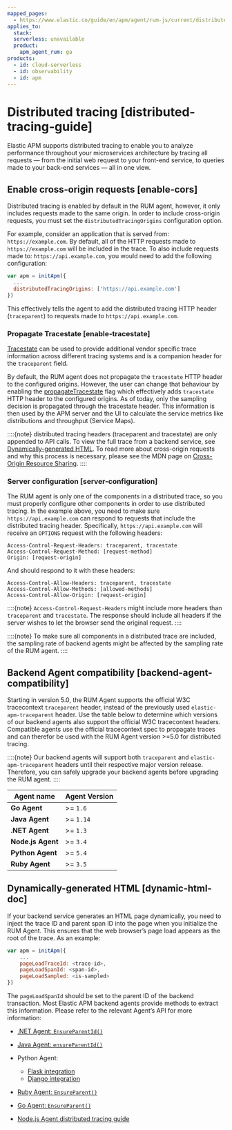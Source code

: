 ```yaml
---
mapped_pages:
  - https://www.elastic.co/guide/en/apm/agent/rum-js/current/distributed-tracing-guide.html
applies_to:
  stack:
  serverless: unavailable
  product:
    apm_agent_rum: ga
products:
  - id: cloud-serverless
  - id: observability
  - id: apm
---
```


# Distributed tracing [distributed-tracing-guide]

Elastic APM supports distributed tracing to enable you to analyze performance throughout your microservices architecture by tracing all requests — from the initial web request to your front-end service, to queries made to your back-end services — all in one view.


## Enable cross-origin requests [enable-cors]

Distributed tracing is enabled by default in the RUM agent, however, it only includes requests made to the same origin. In order to include cross-origin requests, you must set the `distributedTracingOrigins` configuration option.

For example, consider an application that is served from: `https://example.com`. By default, all of the HTTP requests made to `https://example.com` will be included in the trace. To also include requests made to: `https://api.example.com`, you would need to add the following configuration:

```js
var apm = initApm({
  ...
  distributedTracingOrigins: ['https://api.example.com']
})
```

This effectively tells the agent to add the distributed tracing HTTP header (`traceparent`) to requests made to `https://api.example.com`.


### Propagate Tracestate [enable-tracestate]

[Tracestate](https://www.w3.org/TR/trace-context/#tracestate-header) can be used to provide additional vendor specific trace information across different tracing systems and is a companion header for the `traceparent` field.

By default, the RUM agent does not propagate the `tracestate` HTTP header to the configured origins. However, the user can change that behaviour by enabling the [propagateTracestate](/reference/configuration.md#propagate-tracestate) flag which effectively adds `tracestate` HTTP header to the configured origins. As of today, only the sampling decision is propagated through the tracestate header. This information is then used by the APM server and the UI to calculate the service metrics like distributions and throughput (Service Maps).

::::{note}
distributed tracing headers (traceparent and tracestate) are only appended to API calls. To view the full trace from a backend service, see [Dynamically-generated HTML](#dynamic-html-doc). To read more about cross-origin requests and why this process is necessary, please see the MDN page on [Cross-Origin Resource Sharing](https://developer.mozilla.org/en-US/docs/Web/HTTP/CORS).
::::



### Server configuration [server-configuration]

The RUM agent is only one of the components in a distributed trace, so you must properly configure other components in order to use distributed tracing. In the example above, you need to make sure `https://api.example.com` can respond to requests that include the distributed tracing header. Specifically, `https://api.example.com` will receive an `OPTIONS` request with the following headers:

```text
Access-Control-Request-Headers: traceparent, tracestate
Access-Control-Request-Method: [request-method]
Origin: [request-origin]
```

And should respond to it with these headers:

```text
Access-Control-Allow-Headers: traceparent, tracestate
Access-Control-Allow-Methods: [allowed-methods]
Access-Control-Allow-Origin: [request-origin]
```

::::{note}
`Access-Control-Request-Headers` might include more headers than `traceparent` and `tracestate`. The response should include all headers if the server wishes to let the browser send the original request.
::::


::::{note}
To make sure all components in a distributed trace are included, the sampling rate of backend agents might be affected by the sampling rate of the RUM agent.
::::



## Backend Agent compatibility [backend-agent-compatibility]

Starting in version 5.0, the RUM Agent supports the official W3C tracecontext `traceparent` header, instead of the previously used `elastic-apm-traceparent` header. Use the table below to determine which versions of our backend agents also support the official W3C tracecontext headers. Compatible agents use the official tracecontext spec to propagate traces and can therefor be used with the RUM Agent version >=5.0 for distributed tracing.

::::{note}
Our backend agents will support both `traceparent` and `elastic-apm-traceparent` headers until their respective major version release. Therefore, you can safely upgrade your backend agents before upgrading the RUM agent.
::::


| Agent name | Agent Version |
| --- | --- |
| **Go Agent** | >= `1.6` |
| **Java Agent** | >= `1.14` |
| **.NET Agent** | >= `1.3` |
| **Node.js Agent** | >= `3.4` |
| **Python Agent** | >= `5.4` |
| **Ruby Agent** | >= `3.5` |


## Dynamically-generated HTML [dynamic-html-doc]

If your backend service generates an HTML page dynamically, you need to inject the trace ID and parent span ID into the page when you initialize the RUM Agent. This ensures that the web browser’s page load appears as the root of the trace. As an example:

```js
var apm = initApm({
    ...
    pageLoadTraceId: <trace-id>,
    pageLoadSpanId: <span-id>,
    pageLoadSampled: <is-sampled>
})
```

The `pageLoadSpanId` should be set to the parent ID of the backend transaction. Most Elastic APM backend agents provide methods to extract this information. Please refer to the relevant Agent’s API for more information:

* [.NET Agent: `EnsureParentId()`](apm-agent-dotnet://reference/public-api.md)
* [Java Agent: `ensureParentId()`](apm-agent-java://reference/public-api.md)
* Python Agent:

    * [Flask integration](apm-agent-python://reference/flask-support.md)
    * [Django integration](apm-agent-python://reference/django-support.md)

* [Ruby Agent: `EnsureParent()`](apm-agent-ruby://reference/api-reference.md)
* [Go Agent: `EnsureParent()`](apm-agent-go://reference/api-documentation.md)
* [Node.js Agent distributed tracing guide](apm-agent-nodejs://reference/distributed-tracing.md)
